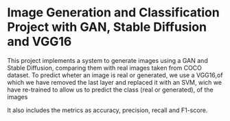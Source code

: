 # Image Generation and Classification Project with GAN, Stable Diffusion and VGG16
This project implements a system to generate images using a GAN and Stable Diffusion, comparing them with real images taken from COCO dataset.
To predict wheter an image is real or generated, we use a VGG16,of which we have removed the last layer and replaced it with an SVM, wich we have re-trained to allow us to predict the class (real or generated), of the images

It also includes the metrics as accuracy, precision, recall and F1-score.




